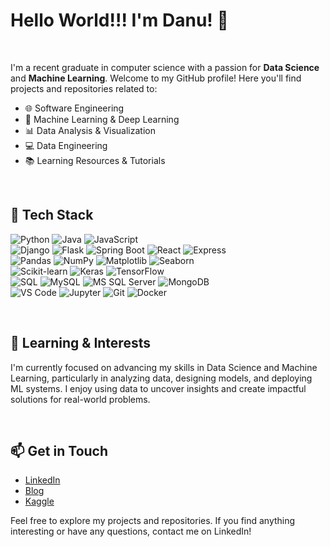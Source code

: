 # Hello World!!! I'm Danu! 👋

<br/>

I'm a recent graduate in computer science with a passion for **Data Science** and **Machine Learning**. Welcome to my GitHub profile! 
Here you'll find projects and repositories related to:

- 🌐 Software Engineering
- 🚀 Machine Learning & Deep Learning
- 📊 Data Analysis & Visualization
- 💻 Data Engineering
- 📚 Learning Resources & Tutorials

<br/>

## 🔧 Tech Stack

![Python](https://img.shields.io/badge/Python-3776AB?style=for-the-badge&logo=python&logoColor=white) ![Java](https://img.shields.io/badge/Java-007396?style=for-the-badge&logo=java&logoColor=white) ![JavaScript](https://img.shields.io/badge/JavaScript-F7DF1E?style=for-the-badge&logo=javascript&logoColor=black)  
![Django](https://img.shields.io/badge/Django-092E20?style=for-the-badge&logo=django&logoColor=white) ![Flask](https://img.shields.io/badge/Flask-000000?style=for-the-badge&logo=flask&logoColor=white) ![Spring Boot](https://img.shields.io/badge/Spring%20Boot-6DB33F?style=for-the-badge&logo=springboot&logoColor=white) ![React](https://img.shields.io/badge/React-61DAFB?style=for-the-badge&logo=react&logoColor=black) ![Express](https://img.shields.io/badge/Express-000000?style=for-the-badge&logo=express&logoColor=white)   
![Pandas](https://img.shields.io/badge/Pandas-150458?style=for-the-badge&logo=pandas&logoColor=white) ![NumPy](https://img.shields.io/badge/NumPy-013243?style=for-the-badge&logo=numpy&logoColor=white) ![Matplotlib](https://img.shields.io/badge/Matplotlib-11557C?style=for-the-badge&logo=plotly&logoColor=white) ![Seaborn](https://img.shields.io/badge/Seaborn-4C6EF5?style=for-the-badge&logo=python&logoColor=white)  
![Scikit-learn](https://img.shields.io/badge/Scikit--Learn-F7931E?style=for-the-badge&logo=scikit-learn&logoColor=white) ![Keras](https://img.shields.io/badge/Keras-D00000?style=for-the-badge&logo=keras&logoColor=white) ![TensorFlow](https://img.shields.io/badge/TensorFlow-FF6F00?style=for-the-badge&logo=tensorflow&logoColor=white)  
![SQL](https://img.shields.io/badge/SQL-4479A1?style=for-the-badge&logo=sqlite&logoColor=white) ![MySQL](https://img.shields.io/badge/MySQL-4479A1?style=for-the-badge&logo=mysql&logoColor=white) ![MS SQL Server](https://img.shields.io/badge/MS%20SQL%20Server-CC2927?style=for-the-badge&logo=microsoft-sql-server&logoColor=white) ![MongoDB](https://img.shields.io/badge/MongoDB-47A248?style=for-the-badge&logo=mongodb&logoColor=white)  
![VS Code](https://img.shields.io/badge/VS%20Code-007ACC?style=for-the-badge&logo=visual-studio-code&logoColor=white) ![Jupyter](https://img.shields.io/badge/Jupyter-F37626?style=for-the-badge&logo=jupyter&logoColor=white) ![Git](https://img.shields.io/badge/Git-F05032?style=for-the-badge&logo=git&logoColor=white) ![Docker](https://img.shields.io/badge/Docker-2496ED?style=for-the-badge&logo=docker&logoColor=white)

<br/>

## 🌱 Learning & Interests

I'm currently focused on advancing my skills in Data Science and Machine Learning, particularly in analyzing data, designing models, and deploying ML systems. I enjoy using data to uncover insights and create impactful solutions for real-world problems.

<br/>

## 📫 Get in Touch

- [LinkedIn](https://www.linkedin.com/in/danushika-herath)
- [Blog](https://danuherath.blogspot.com/)
- [Kaggle](https://www.kaggle.com/danuherath)

Feel free to explore my projects and repositories. If you find anything interesting or have any questions, contact me on LinkedIn!


<!--
**DanushH/DanushH** is a ✨ _special_ ✨ repository because its `README.md` (this file) appears on your GitHub profile.

Here are some ideas to get you started:

- 🔭 I’m currently working on ...
- 🌱 I’m currently learning ...
- 👯 I’m looking to collaborate on ...
- 🤔 I’m looking for help with ...
- 💬 Ask me about ...
- 📫 How to reach me: ...
- 😄 Pronouns: ...
- ⚡ Fun fact: ...
-->
